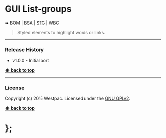 GUI List-groups
===============

➠
[BOM](http://westpaccxteam.github.io/GUI-source/list-groups/1.0.0/tests/BOM/) |
[BSA](http://westpaccxteam.github.io/GUI-source/list-groups/1.0.0/tests/BSA/) |
[STG](http://westpaccxteam.github.io/GUI-source/list-groups/1.0.0/tests/STG/) |
[WBC](http://westpaccxteam.github.io/GUI-source/list-groups/1.0.0/tests/WBC/)

> Styled elements to highlight words or links.

----------------------------------------------------------------------------------------------------------------------------------------------------------------


### Release History

* v1.0.0 - Initial port

**[⬆ back to top](#content)**


----------------------------------------------------------------------------------------------------------------------------------------------------------------


### License

Copyright (c) 2015 Westpac. Licensed under the [GNU GPLv2](https://raw.githubusercontent.com/WestpacCXTeam/GUI-source/master/LICENSE).

**[⬆ back to top](#content)**

# };